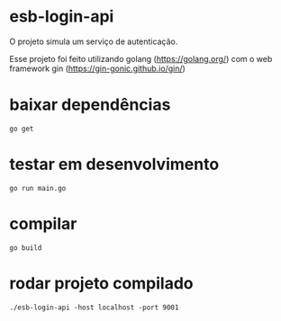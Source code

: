 # esb-login-api

O projeto simula um serviço de autenticação.

Esse projeto foi feito utilizando golang (https://golang.org/) com o web framework gin (https://gin-gonic.github.io/gin/)

# baixar dependências

`go get`

# testar em desenvolvimento

`go run main.go`

# compilar

`go build`

# rodar projeto compilado

`./esb-login-api -host localhost -port 9001`

